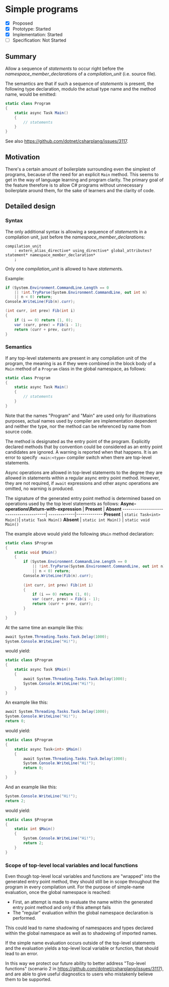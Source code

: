 # Simple programs

* [x] Proposed
* [x] Prototype: Started
* [x] Implementation: Started
* [ ] Specification: Not Started

## Summary
[summary]: #summary

Allow a sequence of *statements* to occur right before the *namespace_member_declaration*s of a *compilation_unit* (i.e. source file).

The semantics are that if such a sequence of *statements* is present, the following type declaration, modulo the actual type name and the method name, would be emitted:

``` c#
static class Program
{
    static async Task Main()
    {
        // statements
    }
}
```

See also https://github.com/dotnet/csharplang/issues/3117.

## Motivation
[motivation]: #motivation

There's a certain amount of boilerplate surrounding even the simplest of programs,
because of the need for an explicit `Main` method. This seems to get in the way of
language learning and program clarity. The primary goal of the feature therefore is
to allow C# programs without unnecessary boilerplate around them, for the sake of
learners and the clarity of code.

## Detailed design
[design]: #detailed-design

### Syntax

The only additional syntax is allowing a sequence of *statement*s in a compilation unit,
just before the *namespace_member_declaration*s:

``` antlr
compilation_unit
    : extern_alias_directive* using_directive* global_attributes? statement* namespace_member_declaration*
    ;
```

Only one *compilation_unit* is allowed to have *statement*s. 

Example:

``` c#
if (System.Environment.CommandLine.Length == 0
    || !int.TryParse(System.Environment.CommandLine, out int n)
    || n < 0) return;
Console.WriteLine(Fib(n).curr);

(int curr, int prev) Fib(int i)
{
    if (i == 0) return (1, 0);
    var (curr, prev) = Fib(i - 1);
    return (curr + prev, curr);
}
```

### Semantics

If any top-level statements are present in any compilation unit of the program, the meaning is as if
they were combined in the block body of a `Main` method of a `Program` class in the global namespace,
as follows:

``` c#
static class Program
{
    static async Task Main()
    {
        // statements
    }
}
```

Note that the names "Program" and "Main" are used only for illustrations purposes, actual names used by
compiler are implementation dependent and neither the type, nor the method can be referenced by name from
source code.

The method is designated as the entry point of the program. Explicitly declared methods that by convention 
could be considered as an entry point candidates are ignored. A warning is reported when that happens. It is
an error to specify `-main:<type>` compiler switch when there are top-level statements.

Async operations are allowed in top-level statements to the degree they are allowed in statements within
a regular async entry point method. However, they are not required, if `await` expressions and other async
operations are omitted, no warning is produced.

The signature of the generated entry point method is determined based on operations used by the top level
statements as follows:
**Async-operations\Return-with-expression** | **Present** | **Absent**
----------------------------------------| -------------|-------------
**Present** | ```static Task<int> Main()```| ```static Task Main()```
**Absent**  | ```static int Main()``` | ```static void Main()```

The example above would yield the following `$Main` method declaration:

``` c#
static class $Program
{
    static void $Main()
    {
        if (System.Environment.CommandLine.Length == 0
            || !int.TryParse(System.Environment.CommandLine, out int n)
            || n < 0) return;
        Console.WriteLine(Fib(n).curr);
        
        (int curr, int prev) Fib(int i)
        {
            if (i == 0) return (1, 0);
            var (curr, prev) = Fib(i - 1);
            return (curr + prev, curr);
        }
    }
}
```

At the same time an example like this:
``` c#
await System.Threading.Tasks.Task.Delay(1000);
System.Console.WriteLine("Hi!");
```

would  yield:
``` c#
static class $Program
{
    static async Task $Main()
    {
        await System.Threading.Tasks.Task.Delay(1000);
        System.Console.WriteLine("Hi!");
    }
}
```

An example like this:
``` c#
await System.Threading.Tasks.Task.Delay(1000);
System.Console.WriteLine("Hi!");
return 0;
```

would  yield:
``` c#
static class $Program
{
    static async Task<int> $Main()
    {
        await System.Threading.Tasks.Task.Delay(1000);
        System.Console.WriteLine("Hi!");
        return 0;
    }
}
```

And an example like this:
``` c#
System.Console.WriteLine("Hi!");
return 2;
```

would  yield:
``` c#
static class $Program
{
    static int $Main()
    {
        System.Console.WriteLine("Hi!");
        return 2;
    }
}
```

### Scope of top-level local variables and local functions

Even though top-level local variables and functions are "wrapped" 
into the generated entry point method, they should still be in scope throughout the program in
every compilation unit.
For the purpose of simple-name evaluation, once the global namespace is reached:
- First, an attempt is made to evaluate the name within the generated entry point method and 
  only if this attempt fails 
- The "regular" evaluation within the global namespace declaration is performed. 

This could lead to name shadowing of namespaces and types declared within the global namespace
as well as to shadowing of imported names.

If the simple name evaluation occurs outside of the top-level statements and the evaluation
yields a top-level local variable or function, that should lead to an error.

In this way we protect our future ability to better address "Top-level functions" (scenario 2 
in https://github.com/dotnet/csharplang/issues/3117), and are able to give useful diagnostics 
to users who mistakenly believe them to be supported.

